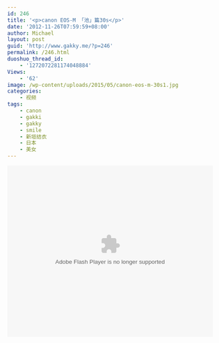 ```yaml
---
id: 246
title: '<p>canon EOS-M 「池」篇30s</p>'
date: '2012-11-26T07:59:59+08:00'
author: Michael
layout: post
guid: 'http://www.gakky.me/?p=246'
permalink: /246.html
duoshuo_thread_id:
    - '1272072281174048884'
Views:
    - '62'
image: /wp-content/uploads/2015/05/canon-eos-m-30s1.jpg
categories:
    - 视频
tags:
    - canon
    - gakki
    - gakky
    - smile
    - 新垣结衣
    - 日本
    - 美女
---
```


<object height="394" width="473"><param name="allowscriptaccess" value="sameDomain"></param><param name="wmode" value="transparent"></param><param name="movie" value="http://player.youku.com/player.php/sid/120104138/v.swf"></param><param name="allowfullscreen" value="true"></param><embed allowfullscreen="true" allowscriptaccess="sameDomain" height="394" src="http://player.youku.com/player.php/sid/120104138/v.swf" type="application/x-shockwave-flash" width="473" wmode="transparent"></embed></object>